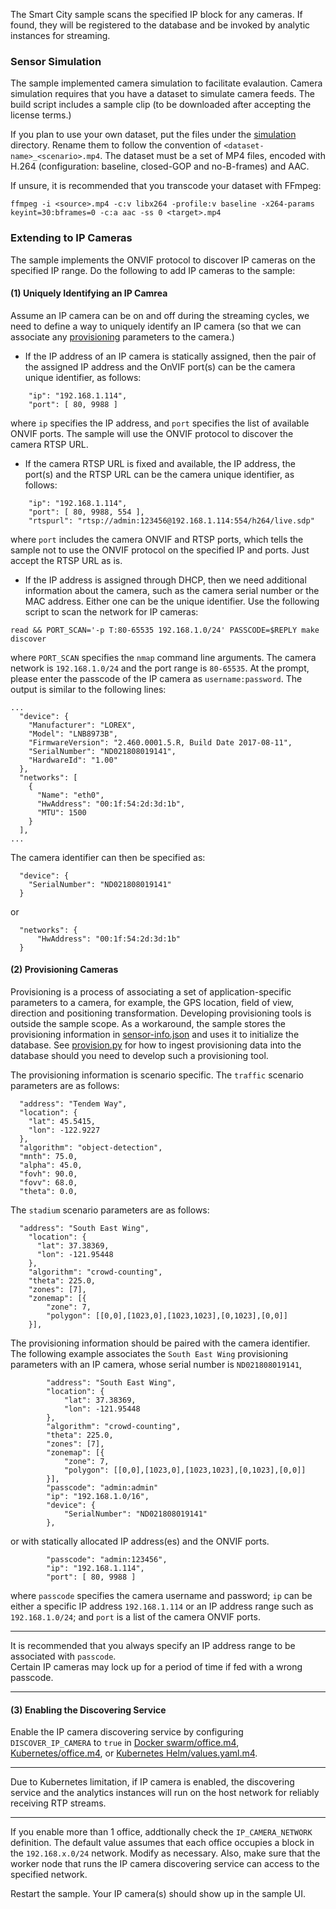 
The Smart City sample scans the specified IP block for any cameras. If found, they will be registered to the database and be invoked by analytic instances for streaming.

### Sensor Simulation

The sample implemented camera simulation to facilitate evalaution. Camera simulation requires that you have a dataset to simulate camera feeds. The build script includes a sample clip (to be downloaded after accepting the license terms.)

If you plan to use your own dataset, put the files under the [simulation](simulation) directory. Rename them to follow the convention of ```<dataset-name>_<scenario>.mp4```. The dataset must be a set of MP4 files, encoded with H.264 (configuration: baseline, closed-GOP and no-B-frames) and AAC.   

If unsure, it is recommended that you transcode your dataset with FFmpeg:

```
ffmpeg -i <source>.mp4 -c:v libx264 -profile:v baseline -x264-params keyint=30:bframes=0 -c:a aac -ss 0 <target>.mp4
```

### Extending to IP Cameras

The sample implements the ONVIF protocol to discover IP cameras on the specified IP range. Do the following to add IP cameras to the sample:   

#### (1) Uniquely Identifying an IP Camrea

Assume an IP camera can be on and off during the streaming cycles, we need to define a way to uniquely identify an IP camera (so that we can associate any [provisioning](#2-provisioning-cameras) parameters to the camera.)   

- If the IP address of an IP camera is statically assigned, then the pair of the assigned IP address and the OnVIF port(s) can be the camera unique identifier, as follows:

```
    "ip": "192.168.1.114",
    "port": [ 80, 9988 ]
```

where `ip` specifies the IP address, and `port` specifies the list of available ONVIF ports. The sample will use the ONVIF protocol to discover the camera RTSP URL.           

- If the camera RTSP URL is fixed and available, the IP address, the port(s) and the RTSP URL can be the camera unique identifier, as follows:   

```
    "ip": "192.168.1.114",
    "port": [ 80, 9988, 554 ],
    "rtspurl": "rtsp://admin:123456@192.168.1.114:554/h264/live.sdp"
```

where `port` includes the camera ONVIF and RTSP ports, which tells the sample not to use the ONVIF protocol on the specified IP and ports. Just accept the RTSP URL as is.  

- If the IP address is assigned through DHCP, then we need additional information about the camera, such as the camera serial number or the MAC address. Either one can be the unique identifier. Use the following script to scan the network for IP cameras:  

```
read && PORT_SCAN='-p T:80-65535 192.168.1.0/24' PASSCODE=$REPLY make discover
```

where `PORT_SCAN` specifies the `nmap` command line arguments. The camera network is `192.168.1.0/24` and the port range is `80-65535`. At the prompt, please enter the passcode of the IP camera as `username:password`. The output is similar to the following lines:    

```
...
  "device": {
    "Manufacturer": "LOREX",
    "Model": "LNB8973B",
    "FirmwareVersion": "2.460.0001.5.R, Build Date 2017-08-11",
    "SerialNumber": "ND021808019141",
    "HardwareId": "1.00"
  },
  "networks": [
    {
      "Name": "eth0",
      "HwAddress": "00:1f:54:2d:3d:1b",
      "MTU": 1500
    }
  ],
...
```

The camera identifier can then be specified as:   

```
  "device": {
    "SerialNumber": "ND021808019141"
  }
```

or

```
  "networks": {
      "HwAddress": "00:1f:54:2d:3d:1b"
  }
```

#### (2) Provisioning Cameras

Provisioning is a process of associating a set of application-specific parameters to a camera, for example, the GPS location, field of view, direction and positioning transformation. Developing provisioning tools is outside the sample scope. As a workaround, the sample stores the provisioning information in [sensor-info.json](../maintenance/db-init/sensor-info.json) and uses it to initialize the database. See [provision.py](../maintenance/db-init/provision.py) for how to ingest provisioning data into the database should you need to develop such a provisioning tool.  

The provisioning information is scenario specific. The `traffic` scenario parameters are as follows:

```
  "address": "Tendem Way",
  "location": {
    "lat": 45.5415,
    "lon": -122.9227
  },
  "algorithm": "object-detection",
  "mnth": 75.0,
  "alpha": 45.0,
  "fovh": 90.0,
  "fovv": 68.0,
  "theta": 0.0,
```

The `stadium` scenario parameters are as follows:

```
  "address": "South East Wing",
    "location": {
      "lat": 37.38369,
      "lon": -121.95448
    },
    "algorithm": "crowd-counting",
    "theta": 225.0,
    "zones": [7],
    "zonemap": [{
        "zone": 7,
        "polygon": [[0,0],[1023,0],[1023,1023],[0,1023],[0,0]]
    }],
```

The provisioning information should be paired with the camera identifier. The following example associates the ```South East Wing``` provisioning parameters with an IP camera, whose serial number is `ND021808019141`,  

```
        "address": "South East Wing",
        "location": {
            "lat": 37.38369,
            "lon": -121.95448
        },
        "algorithm": "crowd-counting",
        "theta": 225.0,
        "zones": [7],
        "zonemap": [{
            "zone": 7,
            "polygon": [[0,0],[1023,0],[1023,1023],[0,1023],[0,0]]
        }],
        "passcode": "admin:admin"
        "ip": "192.168.1.0/16",
        "device": { 
            "SerialNumber": "ND021808019141"
        },
```

or with statically allocated IP address(es) and the ONVIF ports.     
```
        "passcode": "admin:123456",
        "ip": "192.168.1.114",
        "port": [ 80, 9988 ]
```

where `passcode` specifies the camera username and password; `ip` can be either a specific IP address `192.168.1.114` or an IP address range such as `192.168.1.0/24`; and `port` is a list of the camera ONVIF ports.    

---

It is recommended that you always specify an IP address range to be associated with `passcode`.  
Certain IP cameras may lock up for a period of time if fed with a wrong passcode.    

---

#### (3) Enabling the Discovering Service

Enable the IP camera discovering service by configuring ```DISCOVER_IP_CAMERA``` to ```true``` in [Docker swarm/office.m4](../deployment/docker-swarm/office.m4), [Kubernetes/office.m4](../deployment/kubernetes/yaml/office.m4), or [Kubernetes Helm/values.yaml.m4](../deployment/kubernetes/helm/smtc/values.yaml.m4).

--- 

Due to Kubernetes limitation, if IP camera is enabled, the discovering service and the analytics instances will run on the host network for reliably receiving RTP streams.   

---

If you enable more than 1 office, addtionally check the ```IP_CAMERA_NETWORK``` definition. The default value assumes that each office occupies a block in the ```192.168.x.0/24``` network. Modify as necessary. Also, make sure that the worker node that runs the IP camera discovering service can access to the specified network.     

Restart the sample. Your IP camera(s) should show up in the sample UI.      


